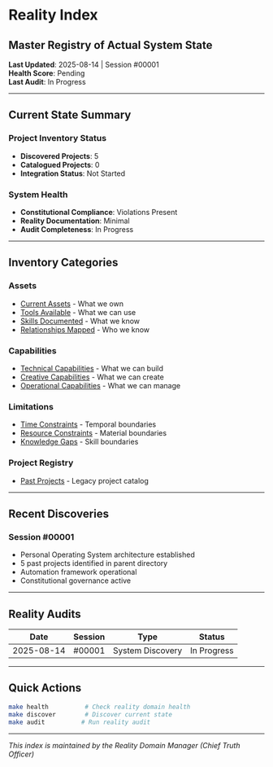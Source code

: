 # Reality Index
## Master Registry of Actual System State

**Last Updated**: 2025-08-14 | Session #00001  
**Health Score**: Pending  
**Last Audit**: In Progress  

---

## Current State Summary

### Project Inventory Status
- **Discovered Projects**: 5
- **Catalogued Projects**: 0
- **Integration Status**: Not Started

### System Health
- **Constitutional Compliance**: Violations Present
- **Reality Documentation**: Minimal
- **Audit Completeness**: In Progress

---

## Inventory Categories

### Assets
- [Current Assets](inventory/assets/) - What we own
- [Tools Available](inventory/tools/) - What we can use  
- [Skills Documented](inventory/skills/) - What we know
- [Relationships Mapped](inventory/relationships/) - Who we know

### Capabilities
- [Technical Capabilities](capabilities/technical/) - What we can build
- [Creative Capabilities](capabilities/creative/) - What we can create
- [Operational Capabilities](capabilities/operational/) - What we can manage

### Limitations
- [Time Constraints](limitations/time/) - Temporal boundaries
- [Resource Constraints](limitations/resources/) - Material boundaries
- [Knowledge Gaps](limitations/knowledge/) - Skill boundaries

### Project Registry
- [Past Projects](project-registry/) - Legacy project catalog

---

## Recent Discoveries

### Session #00001
- Personal Operating System architecture established
- 5 past projects identified in parent directory
- Automation framework operational
- Constitutional governance active

---

## Reality Audits

| Date | Session | Type | Status |
|------|---------|------|--------|
| 2025-08-14 | #00001 | System Discovery | In Progress |

---

## Quick Actions

```bash
make health          # Check reality domain health
make discover        # Discover current state
make audit          # Run reality audit
```

---

*This index is maintained by the Reality Domain Manager (Chief Truth Officer)*
